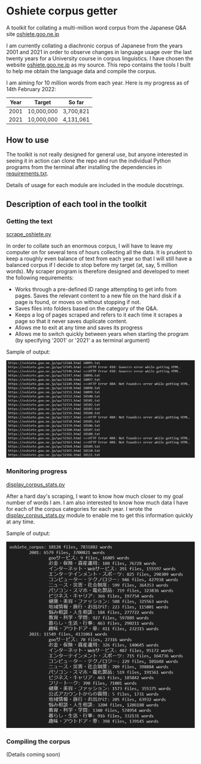 # Oshiete corpus getter

A toolkit for collating a multi-million word corpus from the Japanese Q&A site [oshiete.goo.ne.jp](https://oshiete.goo.ne.jp/)

I am currently collating a diachronic corpus of Japanese from the years 2001 and 2021 in order to observe changes in language usage over the last twenty years for a University course in corpus linguistics. I have chosen the website [oshiete.goo.ne.jp](https://oshiete.goo.ne.jp/) as my source. This repo contains the tools I built to help me obtain the language data and compile the corpus.

I am aiming for 10 million words from each year. Here is my progress as of 14th February 2022:

| Year | Target | So far |
| --- | --- | --- |
| 2001 | 10,000,000 | 3,700,821 |
| 2021 | 10,000,000 | 4,131,061 |

## How to use

The toolkit is not really designed for general use, but anyone interested in seeing it in action can clone the repo and run the individual Python programs from the terminal after installing the dependencies in [requirements.txt](requirements.txt).

Details of usage for each module are included in the module docstrings.

## Description of each tool in the toolkit

### Getting the text

[scrape_oshiete.py](scrape_oshiete.py)

In order to collate such an enormous corpus, I will have to leave my computer on for several tens of hours collecting all the data. It is prudent to keep a roughly even balance of text from each year so that I will still have a balanced corpus if I decide to stop before my target (at, say, 5 million words). My scraper program is therefore designed and developed to meet the following requirements:

- Works through a pre-defined ID range attempting to get info from pages. Saves the relevant content to a new file on the hard disk if a page is found, or moves on without stopping if not.
- Saves files into folders based on the category of the Q&A.
- Keeps a log of pages scraped and refers to it each time it scrapes a page so that it never saves duplicate content.
- Allows me to exit at any time and saves its progress
- Allows me to switch quickly between years when starting the program (by specifying '2001' or '2021' a as terminal argument)

Sample of output:

<img src="readme-img/scrape.png"></img>

### Monitoring progress

[display_corpus_stats.py](display_corpus_stats.py)

After a hard day's scraping, I want to know how much closer to my goal number of words I am. I am also interested to know how much data I have for each of the corpus categories for each year. I wrote the [display_corpus_stats.py](display_corpus_stats.py) module to enable me to get this information quickly at any time.

Sample of output:

<img src="readme-img/corpus-stats.png"></img>

### Compiling the corpus

(Details coming soon)